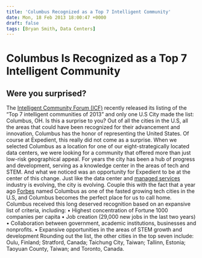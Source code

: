 ```yaml
---
title: 'Columbus Recognized as a Top 7 Intelligent Community'
date: Mon, 18 Feb 2013 18:00:47 +0000
draft: false
tags: [Bryan Smith, Data Centers]
---
```


Columbus Is Recognized as a Top 7 Intelligent Community
=======================================================

Were you surprised?
-------------------

The [Intelligent Community Forum (ICF)](http://www.intelligentcommunity.org/index.php?src=news&srctype=detail&category=Awards&refno=777) recently released its listing of the “Top 7 intelligent communities of 2013” and only one U.S City made the list: Columbus, OH. Is this a surprise to you? Out of all the cities in the U.S, all the areas that could have been recognized for their advancement and innovation, Columbus has the honor of representing the United States. Of course at Expedient, this really did not come as a surprise. When we selected Columbus as a location for one of our eight-strategically located data centers, we were looking for a community that offered more than just low-risk geographical appeal. For years the city has been a hub of progress and development, serving as a knowledge center in the areas of tech and STEM. And what we noticed was an opportunity for Expedient to be at the center of this change. Just like the data center and [managed services](https://www.expedient.com/managed-services/ "Managed Services") industry is evolving, the city is evolving. Couple this with the fact that a year ago [Forbes](http://www.forbes.com/sites/joelkotkin/2011/11/18/the-best-cities-for-technology-jobs/) named Columbus as one of the fasted growing tech cities in the U.S, and Columbus becomes the perfect place for us to call home. Columbus received this long deserved recognition based on an expansive list of criteria, including: • Highest concentration of Fortune 1000 companies per capita • Job creation (29,000 new jobs in the last two years) • Collaboration between government, academic institutions, businesses and nonprofits. • Expansive opportunities in the areas of STEM growth and development Rounding out the list, the other cities in the top seven include: Oulu, Finland; Stratford, Canada; Taichung City, Taiwan; Tallinn, Estonia; Taoyuan County, Taiwan; and Toronto, Canada.